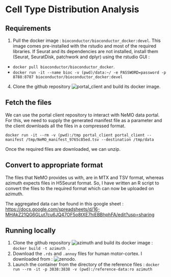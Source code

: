 # Cell Type Distribution Analysis

## Requirements

1. Pull the docker image : `bioconductor/bioconductor_docker:devel`. This image comes pre-installed with the rstudio and most of the required libraries. If Seurat and its dependencies are not installed, install them (Seurat, SeuratDisk, patchwork and dplyr) using the rstudio GUI : 
  - `docker pull bioconductor/bioconductor_docker`.
  - `docker run -it --name bioc -v (pwd)/data:~/ -e PASSWORD=password -p 8788:8787 bioconductor/bioconductor_docker:devel`
4. Clone the github repository ![portal_client](https://github.com/IGS/portal_client) and build its docker image.

## Fetch the files
We can use the portal client repository to interact with NeMO data portal. For this, we need to supply the generated manifest file as a parameter and the client downloads all the files in a compressed format. 

`docker run -it --rm -v (pwd):/tmp portal_client portal_client --manifest /tmp/NeMO_manifest_9765c85ed.tsv --destination /tmp/data`

Once the required files are downloaded, we can unzip.

## Convert to appropriate format
The files that NeMO provides us with, are in MTX and TSV format, whereas azimuth expects files in H5Seurat format. So, I have written an R script to convert the files to the required format which can now be uploaded on azimuth.

The aggregated data can be found in this google sheet : https://docs.google.com/spreadsheets/d/16-MHAkZ21QG6GLut7cu6JQ47OF5o8tXE7hiEBBhphFA/edit?usp=sharing

## Running locally

1. Clone the github repository ![azimuth](https://github.com/satijalab/azimuth) and build its docker image : `docker build -t azimuth .`
2. Download the `.rds` and `.annoy` files for human motor-cortex. I downloaded from : ![zenodo](https://zenodo.org/record/4546932). 
3. Launch the container from the directory of the reference files : `docker run --rm -it -p 3838:3838 -v (pwd):/reference-data:ro azimuth` 
